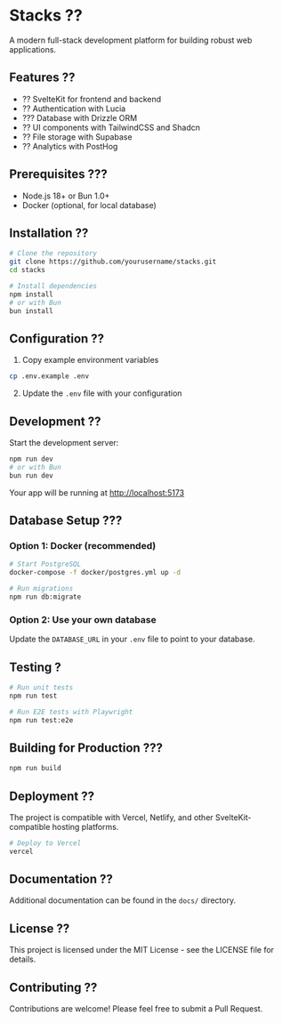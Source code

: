 # Stacks ??

A modern full-stack development platform for building robust web applications.

## Features ??

- ?? SvelteKit for frontend and backend
- ?? Authentication with Lucia
- ??? Database with Drizzle ORM
- ?? UI components with TailwindCSS and Shadcn
- ?? File storage with Supabase
- ?? Analytics with PostHog

## Prerequisites ???

- Node.js 18+ or Bun 1.0+
- Docker (optional, for local database)

## Installation ??

```bash
# Clone the repository
git clone https://github.com/yourusername/stacks.git
cd stacks

# Install dependencies
npm install
# or with Bun
bun install
```

## Configuration ??

1. Copy example environment variables
```bash
cp .env.example .env
```

2. Update the `.env` file with your configuration

## Development ??

Start the development server:

```bash
npm run dev
# or with Bun
bun run dev
```

Your app will be running at [http://localhost:5173](http://localhost:5173)

## Database Setup ???

### Option 1: Docker (recommended)

```bash
# Start PostgreSQL
docker-compose -f docker/postgres.yml up -d

# Run migrations
npm run db:migrate
```

### Option 2: Use your own database

Update the `DATABASE_URL` in your `.env` file to point to your database.

## Testing ?

```bash
# Run unit tests
npm run test

# Run E2E tests with Playwright
npm run test:e2e
```

## Building for Production ???

```bash
npm run build
```

## Deployment ??

The project is compatible with Vercel, Netlify, and other SvelteKit-compatible hosting platforms.

```bash
# Deploy to Vercel
vercel
```

## Documentation ??

Additional documentation can be found in the `docs/` directory.

## License ??

This project is licensed under the MIT License - see the LICENSE file for details.

## Contributing ??

Contributions are welcome! Please feel free to submit a Pull Request.